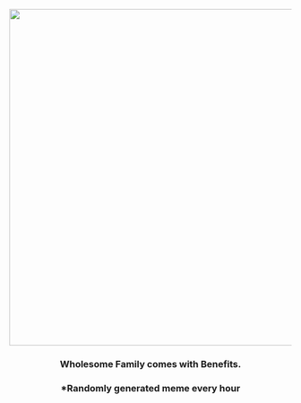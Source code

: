 <p align="center">
        <img src="https://i.redd.it/qympu2vtsyv81.jpg" width="600" height="600">
        </p>
        <h3 align="center">Wholesome Family comes with Benefits.</h3>
        <h3 align="center">*Randomly generated meme every hour</h3>
    